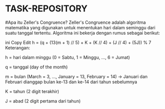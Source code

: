 # TASK-REPOSITORY
#Apa itu Zeller's Congruence?
Zeller's Congruence adalah algoritma matematika yang digunakan untuk menentukan hari dalam seminggu dari suatu tanggal tertentu. Algoritma ini bekerja dengan rumus sebagai berikut:

ini
Copy
Edit
h = (q + (13(m + 1) // 5) + K + (K // 4) + (J // 4) + (5J)) % 7
Keterangan:

h = hari dalam minggu (0 = Sabtu, 1 = Minggu, ..., 6 = Jumat)

q = tanggal (day of the month)

m = bulan (March = 3, ..., January = 13, February = 14) → Januari dan Februari dianggap bulan ke-13 dan ke-14 dari tahun sebelumnya

K = tahun (2 digit terakhir)

J = abad (2 digit pertama dari tahun)
